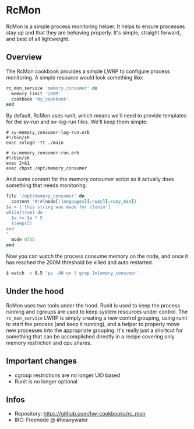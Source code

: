 # RcMon

RcMon is a simple process monitoring helper. It helps to ensure processes
stay up and that they are behaving properly. It's simple, straight forward,
and best of all lightweight.

## Overview

The RcMon cookbook provides a simple LWRP to configure process monitoring. A
simple resource would look something like:

```ruby
rc_mon_service 'memory_consumer' do
  memory_limit '200M'
  cookbook 'my_cookbook'
end
```

By default, RcMon uses runit, which means we'll need to provide templates for
the sv-run and sv-log-run files. We'll keep them simple:

```
# sv-memory_consumer-log-run.erb
#!/bin/sh
exec svlogd -tt ./main
```
```
# sv-memory_consumer-run.erb
#!/bin/sh
exec 2>&1
exec chpst /opt/memory_consumer
```

And some content for the memory consumer script so it actually does something
that needs monitoring:

```ruby
file '/opt/memory_consumer' do
  content "#!#{node[:languages][:ruby][:ruby_bin]}
$a = ['this string was made for clonin']
while(true) do
  $a += $a * 5
  sleep(5)
end
"
  mode 0755
end
```

Now you can watch the process consume memory on the node, and once it has reached
the 200M threshold be killed and auto restarted. 

```bash
$ watch -n 0.5 'ps -AH ux | grep [m]emory_consumer'
```

## Under the hood

RcMon uses two tools under the hood. Runit is used to keep the process running
and cgroups are used to keep system resources under control. The `rc_mon_service`
LWRP is simply creating a new control grouping, using runit to start the process
(and keep it running), and a helper to properly move new processes into the
appropriate grouping. It's really just a shortcut for something that can be accomplished 
directly in a recipe covering only memory restriction and cpu shares.

## Important changes

* cgroup restrictions are no longer UID based
* Runit is no longer optional

## Infos
* Repository: https://github.com/hw-cookbooks/rc_mon
* IRC: Freenode @ #heavywater
